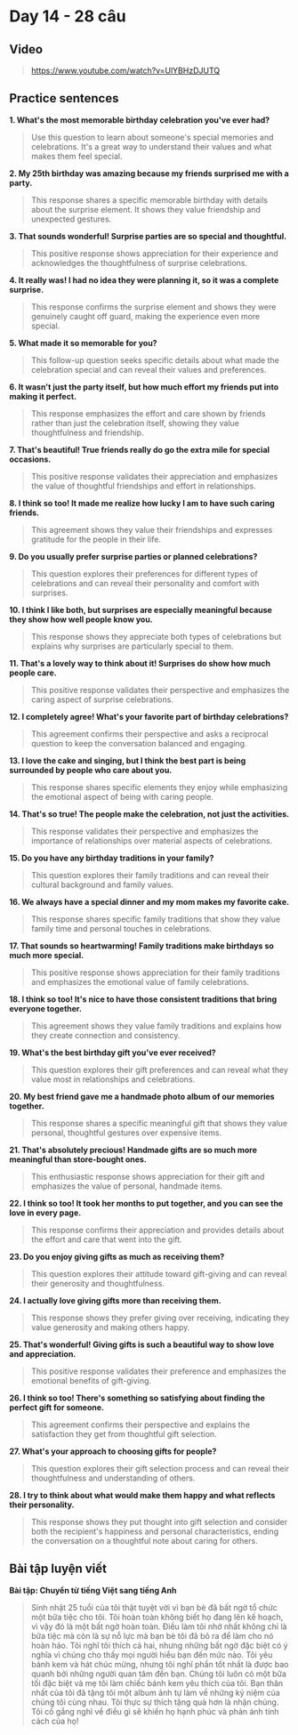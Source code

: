 # Day 14 - 28 câu

## Video
> https://www.youtube.com/watch?v=UlYBHzDJUTQ

## Practice sentences

**1. What's the most memorable birthday celebration you've ever had?**
> Use this question to learn about someone's special memories and celebrations. It's a great way to understand their values and what makes them feel special.

**2. My 25th birthday was amazing because my friends surprised me with a party.**
> This response shares a specific memorable birthday with details about the surprise element. It shows they value friendship and unexpected gestures.

**3. That sounds wonderful! Surprise parties are so special and thoughtful.**
> This positive response shows appreciation for their experience and acknowledges the thoughtfulness of surprise celebrations.

**4. It really was! I had no idea they were planning it, so it was a complete surprise.**
> This response confirms the surprise element and shows they were genuinely caught off guard, making the experience even more special.

**5. What made it so memorable for you?**
> This follow-up question seeks specific details about what made the celebration special and can reveal their values and preferences.

**6. It wasn't just the party itself, but how much effort my friends put into making it perfect.**
> This response emphasizes the effort and care shown by friends rather than just the celebration itself, showing they value thoughtfulness and friendship.

**7. That's beautiful! True friends really do go the extra mile for special occasions.**
> This positive response validates their appreciation and emphasizes the value of thoughtful friendships and effort in relationships.

**8. I think so too! It made me realize how lucky I am to have such caring friends.**
> This agreement shows they value their friendships and expresses gratitude for the people in their life.

**9. Do you usually prefer surprise parties or planned celebrations?**
> This question explores their preferences for different types of celebrations and can reveal their personality and comfort with surprises.

**10. I think I like both, but surprises are especially meaningful because they show how well people know you.**
> This response shows they appreciate both types of celebrations but explains why surprises are particularly special to them.

**11. That's a lovely way to think about it! Surprises do show how much people care.**
> This positive response validates their perspective and emphasizes the caring aspect of surprise celebrations.

**12. I completely agree! What's your favorite part of birthday celebrations?**
> This agreement confirms their perspective and asks a reciprocal question to keep the conversation balanced and engaging.

**13. I love the cake and singing, but I think the best part is being surrounded by people who care about you.**
> This response shares specific elements they enjoy while emphasizing the emotional aspect of being with caring people.

**14. That's so true! The people make the celebration, not just the activities.**
> This response validates their perspective and emphasizes the importance of relationships over material aspects of celebrations.

**15. Do you have any birthday traditions in your family?**
> This question explores their family traditions and can reveal their cultural background and family values.

**16. We always have a special dinner and my mom makes my favorite cake.**
> This response shares specific family traditions that show they value family time and personal touches in celebrations.

**17. That sounds so heartwarming! Family traditions make birthdays so much more special.**
> This positive response shows appreciation for their family traditions and emphasizes the emotional value of family celebrations.

**18. I think so too! It's nice to have those consistent traditions that bring everyone together.**
> This agreement shows they value family traditions and explains how they create connection and consistency.

**19. What's the best birthday gift you've ever received?**
> This question explores their gift preferences and can reveal what they value most in relationships and celebrations.

**20. My best friend gave me a handmade photo album of our memories together.**
> This response shares a specific meaningful gift that shows they value personal, thoughtful gestures over expensive items.

**21. That's absolutely precious! Handmade gifts are so much more meaningful than store-bought ones.**
> This enthusiastic response shows appreciation for their gift and emphasizes the value of personal, handmade items.

**22. I think so too! It took her months to put together, and you can see the love in every page.**
> This response confirms their appreciation and provides details about the effort and care that went into the gift.

**23. Do you enjoy giving gifts as much as receiving them?**
> This question explores their attitude toward gift-giving and can reveal their generosity and thoughtfulness.

**24. I actually love giving gifts more than receiving them.**
> This response shows they prefer giving over receiving, indicating they value generosity and making others happy.

**25. That's wonderful! Giving gifts is such a beautiful way to show love and appreciation.**
> This positive response validates their preference and emphasizes the emotional benefits of gift-giving.

**26. I think so too! There's something so satisfying about finding the perfect gift for someone.**
> This agreement confirms their perspective and explains the satisfaction they get from thoughtful gift selection.

**27. What's your approach to choosing gifts for people?**
> This question explores their gift selection process and can reveal their thoughtfulness and understanding of others.

**28. I try to think about what would make them happy and what reflects their personality.**
> This response shows they put thought into gift selection and consider both the recipient's happiness and personal characteristics, ending the conversation on a thoughtful note about caring for others.

## Bài tập luyện viết

**Bài tập: Chuyển từ tiếng Việt sang tiếng Anh**

> Sinh nhật 25 tuổi của tôi thật tuyệt vời vì bạn bè đã bất ngờ tổ chức một bữa tiệc cho tôi. Tôi hoàn toàn không biết họ đang lên kế hoạch, vì vậy đó là một bất ngờ hoàn toàn. Điều làm tôi nhớ nhất không chỉ là bữa tiệc mà còn là sự nỗ lực mà bạn bè tôi đã bỏ ra để làm cho nó hoàn hảo. Tôi nghĩ tôi thích cả hai, nhưng những bất ngờ đặc biệt có ý nghĩa vì chúng cho thấy mọi người hiểu bạn đến mức nào. Tôi yêu bánh kem và hát chúc mừng, nhưng tôi nghĩ phần tốt nhất là được bao quanh bởi những người quan tâm đến bạn. Chúng tôi luôn có một bữa tối đặc biệt và mẹ tôi làm chiếc bánh kem yêu thích của tôi. Bạn thân nhất của tôi đã tặng tôi một album ảnh tự làm về những kỷ niệm của chúng tôi cùng nhau. Tôi thực sự thích tặng quà hơn là nhận chúng. Tôi cố gắng nghĩ về điều gì sẽ khiến họ hạnh phúc và phản ánh tính cách của họ!